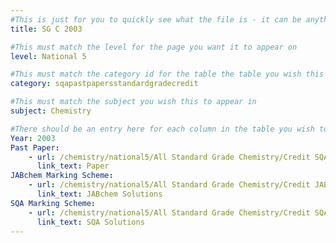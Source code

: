 ```yaml
---
#This is just for you to quickly see what the file is - it can be anything you want
title: SG C 2003

#This must match the level for the page you want it to appear on
level: National 5

#This must match the category id for the table the table you wish this to appear in
category: sqapastpapersstandardgradecredit

#This must match the subject you wish this to appear in
subject: Chemistry

#There should be an entry here for each column in the table you wish to populate:
Year: 2003
Past Paper:
    - url: /chemistry/national5/All Standard Grade Chemistry/Credit SQA PP/Credit SQA PP 2003.pdf
      link_text: Paper
JABchem Marking Scheme:
    - url: /chemistry/national5/All Standard Grade Chemistry/Credit JABchem Msch/2003creditMSch.pdf
      link_text: JABchem Solutions
SQA Marking Scheme:
    - url: /chemistry/national5/All Standard Grade Chemistry/Credit SQA Msch/Credit SQA Msch 2003.pdf
      link_text: SQA Solutions
---
```


